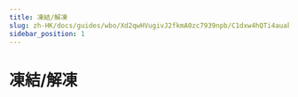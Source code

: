 ```yaml
---
title: 凍結/解凍
slug: zh-HK/docs/guides/wbo/Xd2qwHVugivJ2fkmA0zc7939npb/C1dxw4hQTi4auakiZJZcQ8TRn1Z
sidebar_position: 1
---
```



# 凍結/解凍

